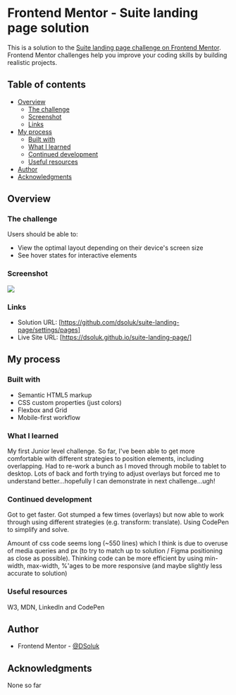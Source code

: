 # Frontend Mentor - Suite landing page solution

This is a solution to the [Suite landing page challenge on Frontend Mentor](https://www.frontendmentor.io/challenges/suite-landing-page-tj_eaU-Ra). Frontend Mentor challenges help you improve your coding skills by building realistic projects.

## Table of contents

- [Overview](#overview)
  - [The challenge](#the-challenge)
  - [Screenshot](#screenshot)
  - [Links](#links)
- [My process](#my-process)
  - [Built with](#built-with)
  - [What I learned](#what-i-learned)
  - [Continued development](#continued-development)
  - [Useful resources](#useful-resources)
- [Author](#author)
- [Acknowledgments](#acknowledgments)

## Overview

### The challenge

Users should be able to:

- View the optimal layout depending on their device's screen size
- See hover states for interactive elements

### Screenshot

![](./screenshot.jpg)

### Links

- Solution URL: [https://github.com/dsoluk/suite-landing-page/settings/pages]
- Live Site URL: [https://dsoluk.github.io/suite-landing-page/]

## My process

### Built with

- Semantic HTML5 markup
- CSS custom properties (just colors)
- Flexbox and Grid
- Mobile-first workflow

### What I learned

My first Junior level challenge. So far, I've been able to get more comfortable with different strategies to position elements, including overlapping. Had to re-work a bunch as I moved through mobile to tablet to desktop. Lots of back and forth trying to adjust overlays but forced me to understand better...hopefully I can demonstrate in next challenge...ugh!

### Continued development

Got to get faster. Got stumped a few times (overlays) but now able to work through using different strategies (e.g. transform: translate). Using CodePen to simplify and solve.

Amount of css code seems long (~550 lines) which I think is due to overuse of media queries and px (to try to match up to solution / Figma positioning as close as possible). Thinking code can be more efficient by using min-width, max-width, %'ages to be more responsive (and maybe slightly less accurate to solution)

### Useful resources

W3, MDN, LinkedIn and CodePen

## Author

- Frontend Mentor - [@DSoluk](https://www.frontendmentor.io/profile/DSoluk)

## Acknowledgments

None so far
